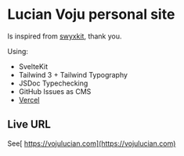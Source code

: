 # Lucian Voju personal site

Is inspired from [swyxkit](https://github.com/sw-yx/swyxkit), thank you.

Using:

- SvelteKit
- Tailwind 3 + Tailwind Typography
- JSDoc Typechecking
- GitHub Issues as CMS
- [Vercel](https://vercel.com/)

## Live URL

See[ https://vojulucian.com](https://vojulucian.com)
